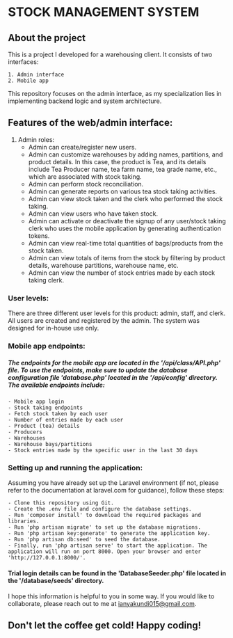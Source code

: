 # STOCK MANAGEMENT SYSTEM
## About the project
This is a project I developed for a warehousing client. It consists of two interfaces:

    1. Admin interface
    2. Mobile app

This repository focuses on the admin interface, as my specialization lies in implementing backend logic and system architecture.

## Features of the web/admin interface:
1. Admin roles:
    - Admin can create/register new users.
    - Admin can customize warehouses by adding names, partitions, and product details. In this case, the product is Tea, and its  details include Tea Producer name, tea farm name, tea grade name, etc., which are associated with stock taking.
    - Admin can perform stock reconciliation.
    - Admin can generate reports on various tea stock taking activities.
    - Admin can view stock taken and the clerk who performed the stock taking.
    - Admin can view users who have taken stock.
    - Admin can activate or deactivate the signup of any user/stock taking clerk who uses the mobile application by generating authentication tokens.
    - Admin can view real-time total quantities of bags/products from the stock taken.
    - Admin can view totals of items from the stock by filtering by product details, warehouse partitions, warehouse name, etc.
    - Admin can view the number of stock entries made by each stock taking clerk.

### User levels:
There are three different user levels for this product: admin, staff, and clerk. All users are created and registered by the admin. The system was designed for in-house use only.

### Mobile app endpoints:
##### The endpoints for the mobile app are located in the '/api/class/API.php' file. To use the endpoints, make sure to update the database configuration file 'database.php' located in the '/api/config' directory. The available endpoints include:
    - Mobile app login
    - Stock taking endpoints
    - Fetch stock taken by each user
    - Number of entries made by each user
    - Product (tea) details
    - Producers
    - Warehouses
    - Warehouse bays/partitions
    - Stock entries made by the specific user in the last 30 days

### Setting up and running the application:
Assuming you have already set up the Laravel environment (if not, please refer to the documentation at laravel.com for guidance), follow these steps:

    - Clone this repository using Git.
    - Create the .env file and configure the database settings.
    - Run 'composer install' to download the required packages and libraries.
    - Run 'php artisan migrate' to set up the database migrations.
    - Run 'php artisan key:generate' to generate the application key.
    - Run 'php artisan db:seed' to seed the database.
    - Finally, run 'php artisan serve' to start the application. The application will run on port 8000. Open your browser and enter 'http://127.0.0.1:8000/'.

#### Trial login details can be found in the 'DatabaseSeeder.php' file located in the '/database/seeds' directory.
I hope this information is helpful to you in some way. If you would like to collaborate, please reach out to me at ianyakundi015@gmail.com.

## Don't let the coffee get cold! Happy coding!
